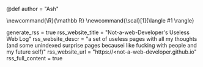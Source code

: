 @def author = "Ash"

\newcommand{\R}{\mathbb R}
\newcommand{\scal}[1]{\langle #1 \rangle}

generate_rss = true
rss_website_title = "Not-a-web-Developer's Useless Web Log"
rss_website_descr = "a set of useless pages with all my thoughts (and some unindexed surprise pages becausei like fucking with people and my future self)"
rss_website_url   = "https://<not-a-web-developer.github.io"
rss_full_content = true
